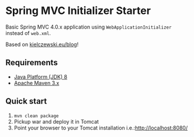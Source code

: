 Spring MVC Initializer Starter
==============================

Basic Spring MVC 4.0.x application using `WebApplicationInitializer` instead of `web.xml`.

Based on [kielczewski.eu/blog](http://kielczewski.eu/blog)!

Requirements
------------
* [Java Platform (JDK) 8](http://www.oracle.com/technetwork/java/javase/downloads/index.html)
* [Apache Maven 3.x](http://maven.apache.org/)

Quick start
-----------
1. `mvn clean package`
2. Pickup war and deploy it in Tomcat
2. Point your browser to your Tomcat installation i.e.:[http://localhost:8080/](http://localhost:8080/)
